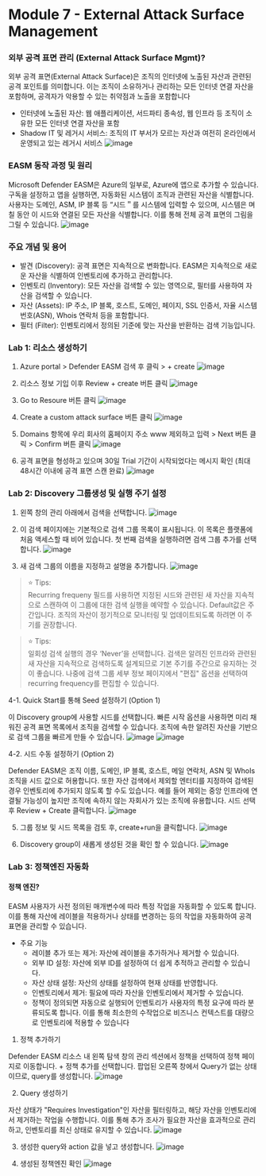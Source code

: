 # Module 7 - External Attack Surface Management

### 외부 공격 표면 관리 (External Attack Surface Mgmt)?
외부 공격 표면(External Attack Surface)은 조직의 인터넷에 노출된 자산과 관련된 공격 포인트를 의미합니다. 이는 조직이 소유하거나 관리하는 모든 인터넷 연결 자산을 포함하며, 공격자가 악용할 수 있는 취약점과 노출을 포함합니다
* 인터넷에 노출된 자산: 웹 애플리케이션, 서드파티 종속성, 웹 인프라 등 조직이 소유한 모든 인터넷 연결 자산을 포함
* Shadow IT 및 레거시 서비스: 조직의 IT 부서가 모르는 자산과 여전히 온라인에서 운영되고 있는 레거시 서비스
   ![image](https://github.com/user-attachments/assets/ba6421b9-9aa9-41bf-8dab-51b014112921)

### EASM 동작 과정 및 원리
Microsoft Defender EASM은 Azure의 일부로, Azure에 앱으로 추가할 수 있습니다. 구독을 설정하고 앱을 실행하면, 자동화된 시스템이 조직과 관련된 자산을 식별합니다. 사용자는 도메인, ASM, IP 블록 등 “시드＂를 시스템에 입력할 수 있으며, 시스템은 며칠 동안 이 시드와 연결된 모든 자산을 식별합니다. 이를 통해 전체 공격 표면의 그림을 그릴 수 있습니다. 
   ![image](https://github.com/user-attachments/assets/1bac10c6-c180-4e8b-b4c6-0ab2a05051e0)

### 주요 개념 및 용어
* 발견 (Discovery): 공격 표면은 지속적으로 변화합니다. EASM은 지속적으로 새로운 자산을 식별하여 인벤토리에 추가하고 관리합니다.
* 인벤토리 (Inventory): 모든 자산을 검색할 수 있는 영역으로, 필터를 사용하여 자산을 검색할 수 있습니다.
* 자산 (Assets): IP 주소, IP 블록, 호스트, 도메인, 페이지, SSL 인증서, 자율 시스템 번호(ASN), Whois 연락처 등을 포함합니다.
* 필터 (Filter): 인벤토리에서 정의된 기준에 맞는 자산을 반환하는 검색 기능입니다.

### Lab 1: 리소스 생성하기
1. Azure portal > Defender EASM 검색 후 클릭 > + create
   ![image](https://github.com/user-attachments/assets/51d16f46-d335-4c4c-8840-dc9e9ef3712e)

2. 리소스 정보 기입 이후 Review + create 버튼 클릭
   ![image](https://github.com/user-attachments/assets/71fc7ed9-01f5-407e-a2e6-c4b2f65b22cb)

3. Go to Resoure 버튼 클릭
   ![image](https://github.com/user-attachments/assets/ac9f7f23-f2dd-4cd0-b17f-0c7e4e8f7d2b)

4. Create a custom attack surface 버튼 클릭
  ![image](https://github.com/user-attachments/assets/189d50ca-40e2-4858-ae81-29bb1ade8b9e)

5. Domains 항목에 우리 회사의 홈페이지 주소 www 제외하고 입력 > Next 버튼 클릭 > Confirm 버튼 클릭
  ![image](https://github.com/user-attachments/assets/9fe94270-669f-4d38-b692-3f306a2cfb2c)

6. 공격 표면을 형성하고 있으며 30일 Trial 기간이 시작되었다는 메시지 확인 (최대 48시간 이내에 공격 표면 스캔 완료)
  ![image](https://github.com/user-attachments/assets/59198b4d-6456-4a4b-82b6-431dc171e420)


### Lab 2: Discovery 그룹생성 및 실행 주기 설정
1. 왼쪽 창의 관리 아래에서 검색을 선택합니다.
  ![image](https://github.com/user-attachments/assets/c55f3d87-01bd-42a6-ae2f-0b530200f67b)

2. 이 검색 페이지에는 기본적으로 검색 그룹 목록이 표시됩니다. 이 목록은 플랫폼에 처음 액세스할 때 비어 있습니다. 첫 번째 검색을 실행하려면 검색 그룹 추가를 선택합니다.
  ![image](https://github.com/user-attachments/assets/7309bcfb-8d7a-4057-b010-71322c2dcf20)

3. 새 검색 그룹의 이름을 지정하고 설명을 추가합니다.
   ![image](https://github.com/user-attachments/assets/91fc346c-a548-4253-a901-4035a46d1060)

> ⭐ Tips: <br>
> Recurring frequeny 필드를 사용하면 지정된 시드와 관련된 새 자산을 지속적으로 스캔하여 이 그룹에 대한 검색 실행을 예약할 수 있습니다. Default값은 주간입니다. 조직의 자산이 정기적으로 모니터링 및 업데이트되도록 하려면 이 주기를 권장합니다.

> ⭐ Tips: <br>
> 일회성 검색 실행의 경우 ‘Never’을 선택합니다. 검색은 알려진 인프라와 관련된 새 자산을 지속적으로 검색하도록 설계되므로 기본 주기를 주간으로 유지하는 것이 좋습니다. 나중에 검색 그룹 세부 정보 페이지에서 "편집" 옵션을 선택하여 recurring frequency를 편집할 수 있습니다.

4-1. Quick Start를 통해 Seed 설정하기 (Option 1) 

이 Discovery group에 사용할 시드를 선택합니다. 빠른 시작 옵션을 사용하면 미리 채워진 공격 표면 목록에서 조직을 검색할 수 있습니다. 조직에 속한 알려진 자산을 기반으로 검색 그룹을 빠르게 만들 수 있습니다.
  ![image](https://github.com/user-attachments/assets/77c4e1a0-2e37-4dc5-bfa3-764d1fe750c6)
  ![image](https://github.com/user-attachments/assets/b9d084f1-c4d4-4663-97b1-a64a442dc3be)

4-2. 시드 수동 설정하기 (Option 2)

Defender EASM은 조직 이름, 도메인, IP 블록, 호스트, 메일 연락처, ASN 및 WhoIs 조직을 시드 값으로 허용합니다.
또한 자산 검색에서 제외할 엔터티를 지정하여 검색된 경우 인벤토리에 추가되지 않도록 할 수도 있습니다. 예를 들어 제외는 중앙 인프라에 연결될 가능성이 높지만 조직에 속하지 않는 자회사가 있는 조직에 유용합니다. 시드 선택 후  Review + Create 클릭합니다. 
  ![image](https://github.com/user-attachments/assets/3fe0a14f-0f2b-407c-832f-332fccc8a55a)

5. 그룹 정보 및 시드 목록을 검토 후, create+run을 클릭합니다.
  ![image](https://github.com/user-attachments/assets/da54f3a1-fdbe-41b8-8445-2a2efa88b2af)

6. Discovery group이 새롭게 생성된 것을 확인 할 수 있습니다. 
  ![image](https://github.com/user-attachments/assets/0160f3a4-cd87-4428-9b18-59885eaf8906)


### Lab 3: 정책엔진 자동화

#### 정책 엔진?
EASM 사용자가 사전 정의된 매개변수에 따라 특정 작업을 자동화할 수 있도록 합니다. 이를 통해 자산에 레이블을 적용하거나 상태를 변경하는 등의 작업을 자동화하여 공격 표면을 관리할 수 있습니다.

* 주요 기능
  * 레이블 추가 또는 제거: 자산에 레이블을 추가하거나 제거할 수 있습니다.
  * 외부 ID 설정: 자산에 외부 ID를 설정하여 더 쉽게 추적하고 관리할 수 있습니다.
  * 자산 상태 설정: 자산의 상태를 설정하여 현재 상태를 반영합니다.
  * 인벤토리에서 제거: 필요에 따라 자산을 인벤토리에서 제거할 수 있습니다.
  * 정책이 정의되면 자동으로 실행되어 인벤토리가 사용자의 특정 요구에 따라 분류되도록 합니다. 이를 통해 최소한의 수작업으로 비즈니스 컨텍스트를 대량으로 인벤토리에 적용할 수 있습니다


1. 정책 추가하기

Defender EASM 리소스 내 왼쪽 탐색 창의 관리 섹션에서 정책을 선택하여 정책 페이지로 이동합니다. + 정책 추가를 선택합니다. 팝업된 오른쪽 창에서 Query가 없는 상태이므로, query를 생성합니다.
  ![image](https://github.com/user-attachments/assets/f91be512-8530-4862-82f0-8ee9a5f63362)

2. Query 생성하기

자산 상태가 "Requires Investigation"인 자산을 필터링하고, 해당 자산을 인벤토리에서 제거하는 작업을 수행합니다. 이를 통해 추가 조사가 필요한 자산을 효과적으로 관리하고, 인벤토리를 최신 상태로 유지할 수 있습니다.
  ![image](https://github.com/user-attachments/assets/680954a8-667a-412c-b490-7f98926c9752)

3. 생성한 query와 action 값을 넣고 생성합니다.
   ![image](https://github.com/user-attachments/assets/375d2196-2e1e-4613-b7da-964d52513a33)

4. 생성된 정책엔진 확인
  ![image](https://github.com/user-attachments/assets/82b470cb-def3-4501-98c5-133b290a757d)


